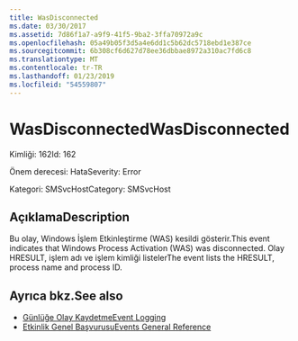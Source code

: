 ```yaml
---
title: WasDisconnected
ms.date: 03/30/2017
ms.assetid: 7d86f1a7-a9f9-41f5-9ba2-3ffa70972a9c
ms.openlocfilehash: 05a49b05f3d5a4e6dd1c5b62dc5718ebd1e387ce
ms.sourcegitcommit: 6b308cf6d627d78ee36dbbae8972a310ac7fd6c8
ms.translationtype: MT
ms.contentlocale: tr-TR
ms.lasthandoff: 01/23/2019
ms.locfileid: "54559807"
---
```

# <a name="wasdisconnected"></a><span data-ttu-id="1f241-102">WasDisconnected</span><span class="sxs-lookup"><span data-stu-id="1f241-102">WasDisconnected</span></span>
<span data-ttu-id="1f241-103">Kimliği: 162</span><span class="sxs-lookup"><span data-stu-id="1f241-103">Id: 162</span></span>  
  
 <span data-ttu-id="1f241-104">Önem derecesi: Hata</span><span class="sxs-lookup"><span data-stu-id="1f241-104">Severity: Error</span></span>  
  
 <span data-ttu-id="1f241-105">Kategori: SMSvcHost</span><span class="sxs-lookup"><span data-stu-id="1f241-105">Category: SMSvcHost</span></span>  
  
## <a name="description"></a><span data-ttu-id="1f241-106">Açıklama</span><span class="sxs-lookup"><span data-stu-id="1f241-106">Description</span></span>  
 <span data-ttu-id="1f241-107">Bu olay, Windows İşlem Etkinleştirme (WAS) kesildi gösterir.</span><span class="sxs-lookup"><span data-stu-id="1f241-107">This event indicates that Windows Process Activation (WAS) was disconnected.</span></span> <span data-ttu-id="1f241-108">Olay HRESULT, işlem adı ve işlem kimliği listeler</span><span class="sxs-lookup"><span data-stu-id="1f241-108">The event lists the HRESULT, process name and process ID.</span></span>  
  
## <a name="see-also"></a><span data-ttu-id="1f241-109">Ayrıca bkz.</span><span class="sxs-lookup"><span data-stu-id="1f241-109">See also</span></span>
- [<span data-ttu-id="1f241-110">Günlüğe Olay Kaydetme</span><span class="sxs-lookup"><span data-stu-id="1f241-110">Event Logging</span></span>](../../../../../docs/framework/wcf/diagnostics/event-logging/index.md)
- [<span data-ttu-id="1f241-111">Etkinlik Genel Başvurusu</span><span class="sxs-lookup"><span data-stu-id="1f241-111">Events General Reference</span></span>](../../../../../docs/framework/wcf/diagnostics/event-logging/events-general-reference.md)
